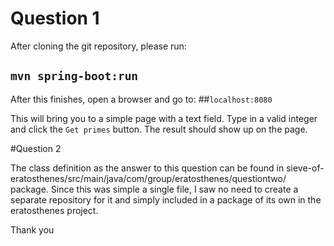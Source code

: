 # Question 1

After cloning the git repository, please run:
## `mvn spring-boot:run`

After this finishes, open a browser and go to:
##`localhost:8080`

This will bring you to a simple page with a text field. Type in a valid integer and click the `Get primes` button.
The result should show up on the page.


#Question 2

The class definition as the answer to this question can be found in sieve-of-eratosthenes/src/main/java/com/group/eratosthenes/questiontwo/ package.
Since this was simple a single file, I saw no need to create a separate repository for it and simply included in a package of its own in the eratosthenes project.

Thank you
